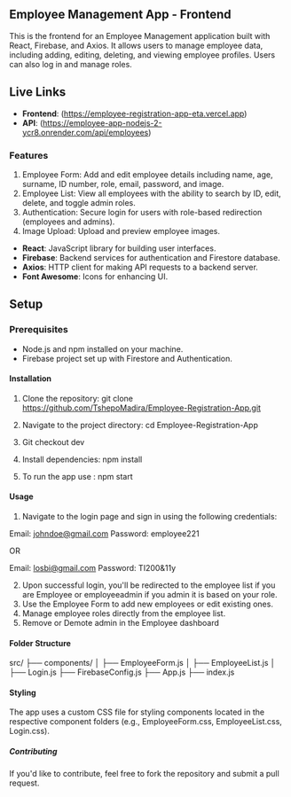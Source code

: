 ## Employee Management App - Frontend
This is the frontend for an Employee Management application built with React, Firebase, and Axios. It allows users to manage employee data, including adding, editing, deleting, and viewing employee profiles. Users can also log in and manage roles.



## Live Links

- **Frontend**: (https://employee-registration-app-eta.vercel.app)
- **API**: (https://employee-app-nodejs-2-ycr8.onrender.com/api/employees)


### Features
1. Employee Form: Add and edit employee details including name, age, surname, ID number, role, email, password, and image.
2. Employee List: View all employees with the ability to search by ID, edit, delete, and toggle admin roles.
3. Authentication: Secure login for users with role-based redirection (employees and admins).
4. Image Upload: Upload and preview employee images.

- **React**: JavaScript library for building user interfaces.
- **Firebase**: Backend services for authentication and Firestore database.
- **Axios**: HTTP client for making API requests to a backend server.
- **Font Awesome**: Icons for enhancing UI.


## Setup

### Prerequisites

- Node.js and npm installed on your machine.
- Firebase project set up with Firestore and Authentication.

#### Installation

1. Clone the repository:
git clone https://github.com/TshepoMadira/Employee-Registration-App.git

2. Navigate to the project directory:
cd Employee-Registration-App

3. Git checkout dev

4. Install dependencies:
 npm install

5. To run the app use :
 npm start



#### Usage
1. Navigate to the login page and sign in using the following credentials:

Email: johndoe@gmail.com
Password: employee221

 OR
 
Email: losbi@gmail.com
Password: TI200&11y

2. Upon successful login, you'll be redirected to the employee list if you are Employee or employeeadmin if you admin it is based on your role.
3. Use the Employee Form to add new employees or edit existing ones.
4. Manage employee roles directly from the employee list.
5. Remove or Demote admin in the Employee dashboard

#### Folder Structure
src/
├── components/
│   ├── EmployeeForm.js
│   ├── EmployeeList.js
│   ├── Login.js
├── FirebaseConfig.js
├── App.js
├── index.js


#### Styling
The app uses a custom CSS file for styling components located in the respective component folders (e.g., EmployeeForm.css, EmployeeList.css, Login.css).

##### Contributing
If you'd like to contribute, feel free to fork the repository and submit a pull request.



